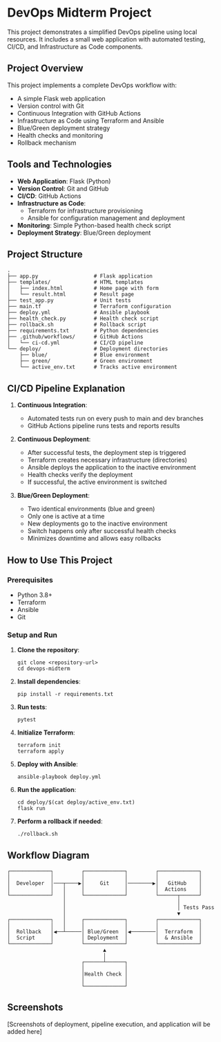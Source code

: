 # DevOps Midterm Project

This project demonstrates a simplified DevOps pipeline using local resources. It includes a small web application with automated testing, CI/CD, and Infrastructure as Code components.

## Project Overview

This project implements a complete DevOps workflow with:
- A simple Flask web application
- Version control with Git
- Continuous Integration with GitHub Actions
- Infrastructure as Code using Terraform and Ansible
- Blue/Green deployment strategy
- Health checks and monitoring
- Rollback mechanism

## Tools and Technologies

- **Web Application**: Flask (Python)
- **Version Control**: Git and GitHub
- **CI/CD**: GitHub Actions
- **Infrastructure as Code**: 
  - Terraform for infrastructure provisioning
  - Ansible for configuration management and deployment
- **Monitoring**: Simple Python-based health check script
- **Deployment Strategy**: Blue/Green deployment

## Project Structure

```
.
├── app.py                  # Flask application
├── templates/              # HTML templates
│   ├── index.html          # Home page with form
│   └── result.html         # Result page
├── test_app.py             # Unit tests
├── main.tf                 # Terraform configuration
├── deploy.yml              # Ansible playbook
├── health_check.py         # Health check script
├── rollback.sh             # Rollback script
├── requirements.txt        # Python dependencies
├── .github/workflows/      # GitHub Actions
│   └── ci-cd.yml           # CI/CD pipeline
└── deploy/                 # Deployment directories
    ├── blue/               # Blue environment
    ├── green/              # Green environment
    └── active_env.txt      # Tracks active environment
```

## CI/CD Pipeline Explanation

1. **Continuous Integration**:
   - Automated tests run on every push to main and dev branches
   - GitHub Actions pipeline runs tests and reports results

2. **Continuous Deployment**:
   - After successful tests, the deployment step is triggered
   - Terraform creates necessary infrastructure (directories)
   - Ansible deploys the application to the inactive environment
   - Health checks verify the deployment
   - If successful, the active environment is switched

3. **Blue/Green Deployment**:
   - Two identical environments (blue and green)
   - Only one is active at a time
   - New deployments go to the inactive environment
   - Switch happens only after successful health checks
   - Minimizes downtime and allows easy rollbacks

## How to Use This Project

### Prerequisites

- Python 3.8+
- Terraform
- Ansible
- Git

### Setup and Run

1. **Clone the repository**:
   ```
   git clone <repository-url>
   cd devops-midterm
   ```

2. **Install dependencies**:
   ```
   pip install -r requirements.txt
   ```

3. **Run tests**:
   ```
   pytest
   ```

4. **Initialize Terraform**:
   ```
   terraform init
   terraform apply
   ```

5. **Deploy with Ansible**:
   ```
   ansible-playbook deploy.yml
   ```

6. **Run the application**:
   ```
   cd deploy/$(cat deploy/active_env.txt)
   flask run
   ```

7. **Perform a rollback if needed**:
   ```
   ./rollback.sh
   ```

## Workflow Diagram

```
┌─────────────┐         ┌─────────────┐         ┌─────────────┐
│             │         │             │         │             │
│  Developer  │───┬────▶│     Git     │────────▶│   GitHub    │
│             │   │     │             │         │  Actions    │
└─────────────┘   │     └─────────────┘         └──────┬──────┘
                  │                                    │
                  │                                    │ Tests Pass
                  │                                    ▼
┌─────────────┐   │     ┌─────────────┐         ┌─────────────┐
│             │   │     │             │         │             │
│  Rollback   │◀──┴─────│ Blue/Green  │◀────────│  Terraform  │
│  Script     │         │ Deployment  │         │  & Ansible  │
└─────────────┘         └─────────────┘         └─────────────┘
                               ▲
                               │
                        ┌──────┴──────┐
                        │             │
                        │Health Check │
                        │             │
                        └─────────────┘
```

## Screenshots

[Screenshots of deployment, pipeline execution, and application will be added here] 